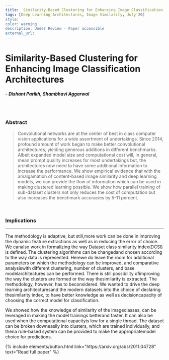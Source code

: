 ```yaml
---
title:  Similarity-Based Clustering for Enhancing Image Classification Architectures
tags: [Deep Learning Architectures, Image Similarity, July'20]
style: 
color: warning
description: Under Review - Paper accessible
external_url: 
---
```



# Similarity-Based Clustering for Enhancing Image Classification Architectures

###### - _**Dishant Parikh**_, _**Shambhavi Aggarwal**_ 

<br>

### Abstract
>Convolutional networks are at the center of best in class computer vision applications for a wide assortment of undertakings. Since 2014, profound amount of work began to make better convolutional architectures, yielding generous additions in different benchmarks. Albeit expanded model size and computational cost will, in general, mean prompt quality increases for most undertakings but, the architectures now need to have some additional information to increase the performance. We show empirical evidence that with the amalgamation of content-based image similarity and deep learning models, we can provide the flow of information which can be used in making clustered learning possible. We show how parallel training of sub-dataset clusters not only reduces the cost of computation but also increases the benchmark accuracies by 5-11 percent.

<br>

### Implications

---

The methodology is adaptive, but still,more  work  can  be  done  in  improving  the  dynamic feature extractions as well as in reducing the error of choice. We canalso work in formalizing the way Dataset class similarity index(DCSI) is defined. The clustering algorithms can be changedand  chosen  according  to  the  way  data  is  represented.  Herewe  do  leave  the  room  for  additional  parameters  on  which the  methodology  can  be  improved,  and  comparative  analysiswith different clustering, number of clusters, and base modelarchitectures can be  performed.  There  is  still  possibility  ofimproving  the  way  the  clusters  are  formed  or  the  way  thesimilarity  is  extracted.  The  methodology,  however,  has  to  beconsidered. We wanted to drive the deep learning architecturesand  the  modern  datasets  into  the  choice  of  declaring  thesimilarity index, to have better knowledge as well as decisioncapacity of choosing the correct model for classification.

We  showed  how  the  knowledge  of  similarity  of  the  imageclasses, can be leveraged in making the model trainings betterand faster. It can also be used when the computational capacityis  low  for  a  single  thread.  The  dataset  can  be  broken  downeasily  into  clusters,  which  are  trained  individually,  and  thena rule-based system can be provided to make the appropriatemodel choice for predictions. 

<p class="text-center">
{% include elements/button.html link="https://arxiv.org/abs/2011.04728" text="Read full paper" %}
</p>